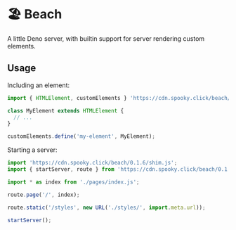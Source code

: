 # 🏖️ Beach

A little Deno server, with builtin support for server rendering custom elements.

## Usage

Including an element:

```js
import { HTMLElement, customElements } 'https://cdn.spooky.click/beach/0.1.6/dom.js';

class MyElement extends HTMLElement {
  // ...
}

customElements.define('my-element', MyElement);
```

Starting a server:

```js
import 'https://cdn.spooky.click/beach/0.1.6/shim.js';
import { startServer, route } from 'https://cdn.spooky.click/beach/0.1.6/mod.js';

import * as index from './pages/index.js';

route.page('/', index);

route.static('/styles', new URL('./styles/', import.meta.url));

startServer();
```